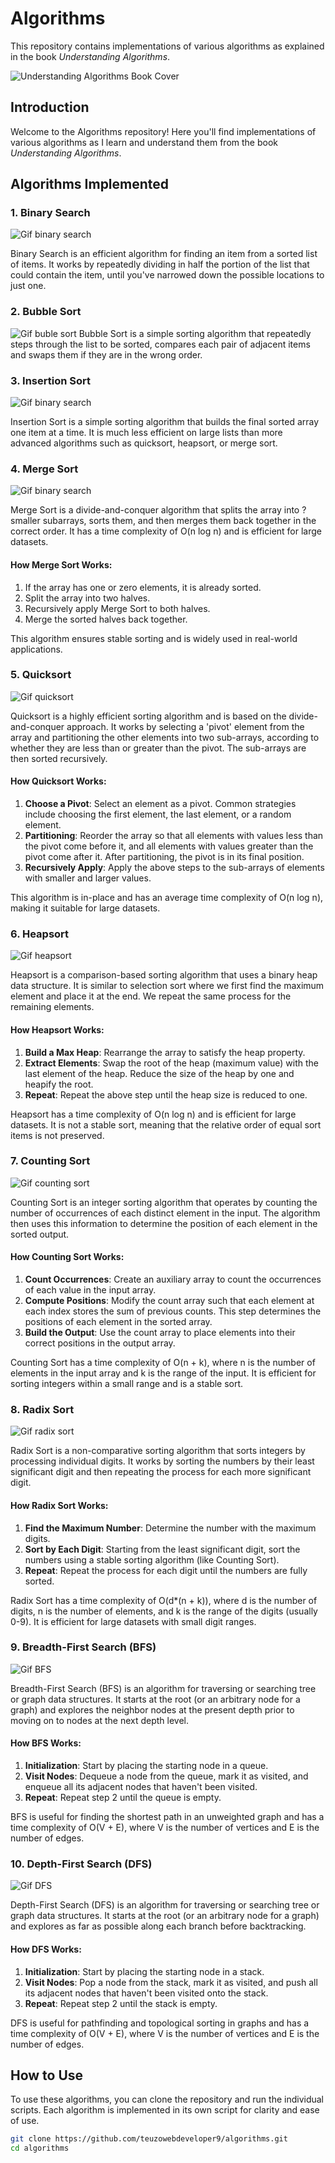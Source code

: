# Algorithms

This repository contains implementations of various algorithms as explained in the book *Understanding Algorithms*.

![Understanding Algorithms Book Cover]( https://raw.githubusercontent.com/teuzowebdeveloper9/algorithms/refs/heads/main/images%20(1).jpeg 
   )

## Introduction

Welcome to the Algorithms repository! Here you'll find implementations of various algorithms as I learn and understand them from the book *Understanding Algorithms*.

## Algorithms Implemented

### 1. Binary Search
![Gif binary search](  https://raw.githubusercontent.com/teuzowebdeveloper9/algorithms/refs/heads/Images/binary-search-sequence-search.gif
   )

Binary Search is an efficient algorithm for finding an item from a sorted list of items. It works by repeatedly dividing in half the portion of the list that could contain the item, until you've narrowed down the possible locations to just one.

### 2. Bubble Sort

![Gif buble sort](  https://raw.githubusercontent.com/teuzowebdeveloper9/algorithms/refs/heads/Images/Bubble-sort-example-300px.gif
   )
Bubble Sort is a simple sorting algorithm that repeatedly steps through the list to be sorted, compares each pair of adjacent items and swaps them if they are in the wrong order.

### 3. Insertion Sort
![Gif binary search](  https://raw.githubusercontent.com/teuzowebdeveloper9/algorithms/refs/heads/Images/Insertion-sort-example.gif  )

Insertion Sort is a simple sorting algorithm that builds the final sorted array one item at a time. It is much less efficient on large lists than more advanced algorithms such as quicksort, heapsort, or merge sort.

### 4. Merge Sort
![Gif binary search](  https://raw.githubusercontent.com/teuzowebdeveloper9/algorithms/refs/heads/Images/Merge-sort-example-300px.gif  )

Merge Sort is a divide-and-conquer algorithm that splits the array into ?smaller subarrays, sorts them, and then merges them back together in the correct order. It has a time complexity of O(n log n) and is efficient for large datasets.

#### How Merge Sort Works:
1. If the array has one or zero elements, it is already sorted.
2. Split the array into two halves.
3. Recursively apply Merge Sort to both halves.
4. Merge the sorted halves back together.

This algorithm ensures stable sorting and is widely used in real-world applications.

### 5. Quicksort
![Gif quicksort](  https://raw.githubusercontent.com/teuzowebdeveloper9/algorithms/refs/heads/Images/Quicksort-example.gif  )

Quicksort is a highly efficient sorting algorithm and is based on the divide-and-conquer approach. It works by selecting a 'pivot' element from the array and partitioning the other elements into two sub-arrays, according to whether they are less than or greater than the pivot. The sub-arrays are then sorted recursively.

#### How Quicksort Works:
1. **Choose a Pivot**: Select an element as a pivot. Common strategies include choosing the first element, the last element, or a random element.
2. **Partitioning**: Reorder the array so that all elements with values less than the pivot come before it, and all elements with values greater than the pivot come after it. After partitioning, the pivot is in its final position.
3. **Recursively Apply**: Apply the above steps to the sub-arrays of elements with smaller and larger values.

This algorithm is in-place and has an average time complexity of O(n log n), making it suitable for large datasets.

### 6. Heapsort
![Gif heapsort](https://raw.githubusercontent.com/teuzowebdeveloper9/algorithms/refs/heads/Images/Heap_sort_example.gif    )

Heapsort is a comparison-based sorting algorithm that uses a binary heap data structure. It is similar to selection sort where we first find the maximum element and place it at the end. We repeat the same process for the remaining elements.

#### How Heapsort Works:
1. **Build a Max Heap**: Rearrange the array to satisfy the heap property.
2. **Extract Elements**: Swap the root of the heap (maximum value) with the last element of the heap. Reduce the size of the heap by one and heapify the root.
3. **Repeat**: Repeat the above step until the heap size is reduced to one.

Heapsort has a time complexity of O(n log n) and is efficient for large datasets. It is not a stable sort, meaning that the relative order of equal sort items is not preserved.


### 7. Counting Sort
![Gif counting sort]( https://raw.githubusercontent.com/teuzowebdeveloper9/algorithms/refs/heads/Images/CountingSort.gif  )

Counting Sort is an integer sorting algorithm that operates by counting the number of occurrences of each distinct element in the input. The algorithm then uses this information to determine the position of each element in the sorted output.

#### How Counting Sort Works:
1. **Count Occurrences**: Create an auxiliary array to count the occurrences of each value in the input array.
2. **Compute Positions**: Modify the count array such that each element at each index stores the sum of previous counts. This step determines the positions of each element in the sorted array.
3. **Build the Output**: Use the count array to place elements into their correct positions in the output array.

Counting Sort has a time complexity of O(n + k), where n is the number of elements in the input array and k is the range of the input. It is efficient for sorting integers within a small range and is a stable sort.

### 8. Radix Sort
![Gif radix sort]( https://raw.githubusercontent.com/teuzowebdeveloper9/algorithms/refs/heads/Images/%E5%9F%BA%E6%95%B0%E6%8E%92%E5%BA%8F.gif  )

Radix Sort is a non-comparative sorting algorithm that sorts integers by processing individual digits. It works by sorting the numbers by their least significant digit and then repeating the process for each more significant digit.

#### How Radix Sort Works:
1. **Find the Maximum Number**: Determine the number with the maximum digits.
2. **Sort by Each Digit**: Starting from the least significant digit, sort the numbers using a stable sorting algorithm (like Counting Sort).
3. **Repeat**: Repeat the process for each digit until the numbers are fully sorted.

Radix Sort has a time complexity of O(d*(n + k)), where d is the number of digits, n is the number of elements, and k is the range of the digits (usually 0-9). It is efficient for large datasets with small digit ranges.

### 9. Breadth-First Search (BFS)

![Gif BFS](  https://raw.githubusercontent.com/teuzowebdeveloper9/algorithms/refs/heads/Images/Breadth-First-Search-Algorithm.gif  )

Breadth-First Search (BFS) is an algorithm for traversing or searching tree or graph data structures. It starts at the root (or an arbitrary node for a graph) and explores the neighbor nodes at the present depth prior to moving on to nodes at the next depth level.

#### How BFS Works:
1. **Initialization**: Start by placing the starting node in a queue.
2. **Visit Nodes**: Dequeue a node from the queue, mark it as visited, and enqueue all its adjacent nodes that haven't been visited.
3. **Repeat**: Repeat step 2 until the queue is empty.

BFS is useful for finding the shortest path in an unweighted graph and has a time complexity of O(V + E), where V is the number of vertices and E is the number of edges.

### 10. Depth-First Search (DFS)

![Gif DFS]( https://raw.githubusercontent.com/teuzowebdeveloper9/algorithms/refs/heads/Images/Depth-First-Search.gif  )

Depth-First Search (DFS) is an algorithm for traversing or searching tree or graph data structures. It starts at the root (or an arbitrary node for a graph) and explores as far as possible along each branch before backtracking.

#### How DFS Works:
1. **Initialization**: Start by placing the starting node in a stack.
2. **Visit Nodes**: Pop a node from the stack, mark it as visited, and push all its adjacent nodes that haven't been visited onto the stack.
3. **Repeat**: Repeat step 2 until the stack is empty.

DFS is useful for pathfinding and topological sorting in graphs and has a time complexity of O(V + E), where V is the number of vertices and E is the number of edges.

## How to Use

To use these algorithms, you can clone the repository and run the individual scripts. Each algorithm is implemented in its own script for clarity and ease of use.

```bash
git clone https://github.com/teuzowebdeveloper9/algorithms.git
cd algorithms
